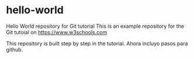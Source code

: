 # hello-world
Hello World repository for Git tutorial
This is an example repository for the Git tutoial on https://www.w3schools.com

This repository is built step by step in the tutorial.
Ahora incluyo pasos para github.

